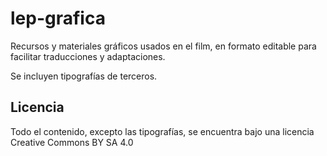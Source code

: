 # lep-grafica

Recursos y materiales gráficos usados en el film, en 
formato editable para facilitar traducciones y 
adaptaciones. 

Se incluyen tipografías de terceros.

## Licencia

Todo el contenido, excepto las tipografías, se encuentra 
bajo una licencia Creative Commons BY SA 4.0

